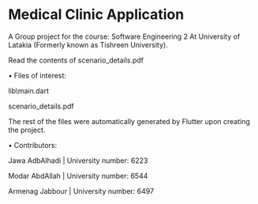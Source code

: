 # Medical Clinic Application

A Group project for the course: Software Engineering 2
At University of Latakia (Formerly known as Tishreen University).

Read the contents of scenario_details.pdf

• Files of interest:

lib\main.dart

scenario_details.pdf

The rest of the files were automatically generated by Flutter upon creating the project.


• Contributors:

Jawa AdbAlhadi | University number: 6223 

Modar AbdAllah | University number: 6544

Armenag Jabbour | University number: 6497
